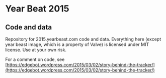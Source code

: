 # Year Beat 2015
## Code and data

Repository for 2015.yearbeast.com code and data. Everything here (except year beast image, which is a property of Valve) is licensed under MIT license. Use at your own risk.

For a comment on code, see [https://edgebot.wordpress.com/2015/03/02/story-behind-the-tracker/](https://edgebot.wordpress.com/2015/03/02/story-behind-the-tracker/)
